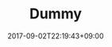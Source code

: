 ---
title: "Dummy"
date: 2017-09-02T22:19:43+09:00
eyecatch: ""
eyecatch_alt: ""
categories: "cat"
tags: []
draft: false
---